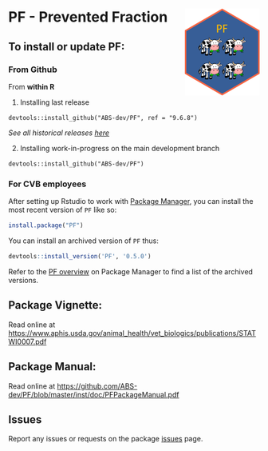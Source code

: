 # PF - Prevented Fraction <img src="man/figures/logo.png" width="150" align="right" />


## To install or update PF:

### From Github

From **within R**

1. Installing last release

```
devtools::install_github("ABS-dev/PF", ref = "9.6.8")
```
*See all historical releases [here](https://github.com/ABS-dev/PF/releases)*

2. Installing work-in-progress on the main development branch 

```
devtools::install_github("ABS-dev/PF")
```

### For CVB employees

After setting up Rstudio to work with [Package Manager](https://ncahconnect.usda.net/CVBverse/package_manager.html), you can install the most recent version of `PF` like so:

``` r
install.package("PF")
```

You can install an archived version of `PF` thus:

``` r
devtools::install_version('PF', '0.5.0')
```

Refer to the [PF overview](https://ncahrpackage.usda.net/client/#/repos/cvb-gitlab/packages/PF/overview#package-details) on Package Manager to find a list of the archived versions.


## Package Vignette:

Read online at https://www.aphis.usda.gov/animal_health/vet_biologics/publications/STATWI0007.pdf

## Package Manual:

Read online at https://github.com/ABS-dev/PF/blob/master/inst/doc/PFPackageManual.pdf


## Issues

Report any issues or requests on the package  [issues](https://github.com/ABS-dev/PF/issues) page.

